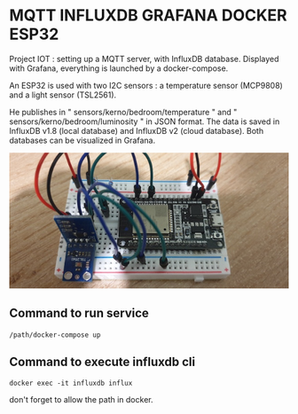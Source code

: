 # MQTT INFLUXDB GRAFANA DOCKER ESP32

Project IOT : setting up a MQTT server, with InfluxDB database. Displayed with Grafana, everything is launched by a docker-compose.

An ESP32 is used with two I2C sensors : a temperature sensor (MCP9808) and a light sensor (TSL2561). 

He publishes in " sensors/kerno/bedroom/temperature " and " sensors/kerno/bedroom/luminosity " in JSON format. The data is saved in InfluxDB v1.8 (local database) and InfluxDB v2 (cloud database). Both databases can be visualized in Grafana.

<p align="center">
    <img  src="esp32.jpg" alt="Esp32 with sensors">
</p>

## Command to run service

```
/path/docker-compose up
```

## Command to execute influxdb cli

```
docker exec -it influxdb influx
```

don't forget to allow the path in docker.
